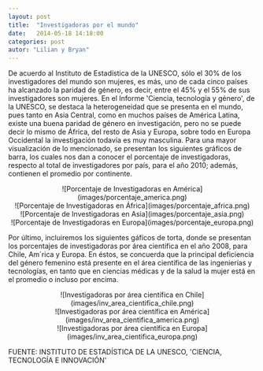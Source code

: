 ```yaml
---
layout: post
title:  "Investigadoras por el mundo"
date:   2014-05-18 14:18:00
categories: post
autor: "Lilian y Bryan"
---
```


De acuerdo al Instituto de Estad&iacute;stica de la UNESCO, s&oacute;lo el 30% de los investigadores del mundo son mujeres, es m&aacute;s, uno de cada cinco pa&iacute;ses ha alcanzado la paridad de g&eacute;nero, es decir, entre el 45% y el 55% de sus investigadores son mujeres.
En el Informe 'Ciencia, tecnolog&iacute;a y g&eacute;nero', de la UNESCO, se destaca la heterogeneidad que se presenta en el mundo, pues tanto en Asia Central, como en muchos pa&iacute;ses de Am&eacute;rica Latina, existe una buena paridad de g&eacute;nero en investigaci&oacute;n, pero no se puede decir lo mismo de &Aacute;frica, del resto de Asia y Europa, sobre todo en Europa Occidental la investigaci&oacute;n todav&iacute;a es muy masculina.
Para una mayor visualizaci&oacute;n de lo mencionado, se presentan los siguientes gr&aacute;ficos de barra, los cuales nos dan a conocer el porcentaje de investigadoras, respecto al total de investigadores por pa&iacute;s, para el a&ntilde;o 2010; adem&aacute;s, contienen el promedio por continente. 

<center>![Porcentaje de Investigadoras en Am&eacute;rica](images/porcentaje_america.png)</center>

<center>![Porcentaje de Investigadoras en &Aacute;frica](images/porcentaje_africa.png)</center>

<center>![Porcentaje de Investigadoras en Asia](images/porcentaje_asia.png)</center>

<center>![Porcentaje de Investigadoras en Europa](images/porcentaje_europa.png)</center>

Por &uacute;ltimo, incluiremos los siguientes g&aacute;ficos de torta, donde se presentan los porcentajes de investigadoras por &aacute;rea cient&iacute;fica en el a&ntilde;o 2008, para Chile, Am&acute;rica y Europa.
En &eacute;stos, se concuerda que la principal deficiencia del g&eacute;nero femenino est&aacute; presente en el &aacute;rea cient&iacute;fica de las ingenier&iacute;as y tecnolog&iacute;as, en tanto que en ciencias m&eacute;dicas y de la salud la mujer est&aacute; en el promedio o incluso por encima.

<center>![Investigadoras por &aacute;rea cient&iacute;fica en Chile](images/inv_area_cientifica_chile.png)</center>

<center>![Investigadoras por &aacute;rea cient&iacute;fica en Am&eacute;rica](images/inv_area_cientifica_america.png)</center>

<center>![Investigadoras por &aacute;rea cient&iacute;fica en Europa](images/inv_area_cientifica_europa.png)</center>

FUENTE: INSTITUTO DE ESTAD&Iacute;STICA DE LA UNESCO, 'CIENCIA, TECNOLOG&Iacute;A E INNOVACI&Oacute;N'